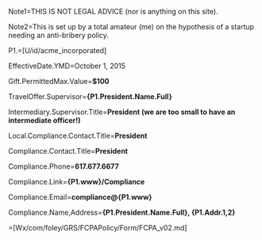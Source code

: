 Note1=THIS IS NOT LEGAL ADVICE (nor is anything on this site). 

Note2=This is set up by a total amateur (me) on the hypothesis of a startup needing an anti-bribery policy.  

P1.=[U/id/acme_incorporated]

EffectiveDate.YMD=October 1, 2015

Gift.PermittedMax.Value=<b>$100</b>

TravelOffer.Supervisor=<b>{P1.President.Name.Full}</b>

Intermediary.Supervisor.Title=<b>President (we are too small to have an intermediate officer!)</b>

Local.Compliance.Contact.Title=<b>President</b>

Compliance.Contact.Title=<b>President</b>

Compliance.Phone=<b>617.677.6677</b>

Compliance.Link=<b>{P1.www}/Compliance</b>

Compliance.Email=<b>compliance@{P1.www}</b>

Compliance.Name,Address=<b>{P1.President.Name.Full}, {P1.Addr.1,2}</b>

=[Wx/com/foley/GRS/FCPAPolicy/Form/FCPA_v02.md]
